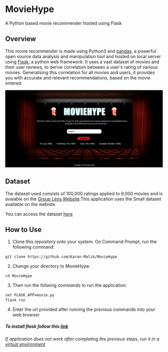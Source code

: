 # MovieHype
A Python based movie recommender hosted using Flask

## Overview
This movie recommender is made using Python3 and [pandas](https://pandas.pydata.org/), a powerful open source data analysis and manipulation tool and hosted on local server using [Flask](https://flask.palletsprojects.com/en/1.1.x/), a python web framework.
It uses a vast dataset of movies and their user reviews, to derive correlation between a user's rating of various movies. Generalising this correlation for all movies and users, it provides you with accurate and relevant recommendations, based on the movie entered.


![img](https://github.com/Karan-Malik/MovieHype/blob/master/Capture.PNG)

## Dataset
The dataset used consists of 100,000 ratings applied to 9,000 movies and is avaiable on the [Group Lens Website](https://grouplens.org/).This application uses the Small dataset available on the webiste.

You can access the dataset [here](https://grouplens.org/datasets/movielens/)

## How to Use

1. Clone this repository onto your system. On Command Prompt, run the following command:

```
git clone https://github.com/Karan-Malik/MovieHype
```
2. Change your directory to MovieHype:
```
cd MovieHype
```

3. Then run the follwing commands to run the application:
```
set FLASK_APP=movie.py
flask run
```

4. Enter the url provided after running the previous commands into your web browser



##### To install flask follow this [link](https://flask.palletsprojects.com/en/1.1.x/installation/)

###### If application does not work after completing the previous steps, run it in a [virtual environment](https://djangocentral.com/how-to-a-create-virtual-environment-for-python/)




